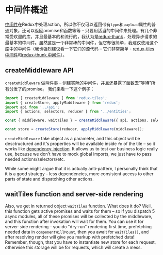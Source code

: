# 中间件概述

[中间件](http://redux.js.org/docs/advanced/Middleware.html)在Redux中处理action，所以你不仅可以返回带有`type`和`payload`属性的普通对象，还可以返回promise和函数等等 – 只要用适当的中间件来处理。有几个非常受欢迎的库，并且最基本的和流行的，我认为是[redux-thunk](https://github.com/gaearon/redux-thunk)，处理异步请求的最基本的中间件。虽然这是一个非常棒的中间件，但它却很简单，我建议使用这个库中的中间件（我也强烈建议看一下它们的源代码 – 它们非常简单 - [redux-tiles 中间件](https://github.com/Bloomca/redux-tiles/blob/master/src/middleware.ts)和[redux-thunk 中间件](https://github.com/gaearon/redux-thunk/blob/master/src/index.js)）。

## createMiddleware API

`createMiddleware` 做两件事 – 创建实际的中间件，并且还暴露了函数去“等待”所有分发了的promise。 我们来看一下这个例子：

```javascript
import { createMiddleware } from 'redux-tiles';
import { createStore, applyMiddleware } from 'redux';
import api from '../api';
import { actions, selectors, reducer } from '../entities';

const { middleware, waitTiles } = createMiddleware({ api, actions, selectors });

const store = createStore(reducer, applyMiddleware(middleware));
```

`createMiddleware` take object as a parameter, and this object will be desctructured and it's properties will be available inside `fn` of the tile – so it works like [dependency injection](https://en.wikipedia.org/wiki/Dependency_injection). It allows us to test our business logic really use, because we don't have to mock global imports, we just have to pass needed actions/selectors/etc.

While some might argue that it is actually anti-pattern, I personally think that it is a good strategy – less dependencies, more consistent access to other parts of state and dispatching other actions.

## waitTiles function and server-side rendering

Also, we get in returned object `waitTiles` function. What does it do? Well, this function gets active promises and waits for them – so if you dispatch 5 async modules, all of these promises will be collected by the middleware, and this function after invokation will wait for them. You can use it for server-side rendering – you do "dry-run" rendering first time, prefetching needed data in `componentWillMount`, then you await for `waitTiles()`, and after resolving render will give you markup with prefetched data!
Remember, though, that you have to instantiate new store for each request, otherwise this storage will be for requests, which will create a mess.
